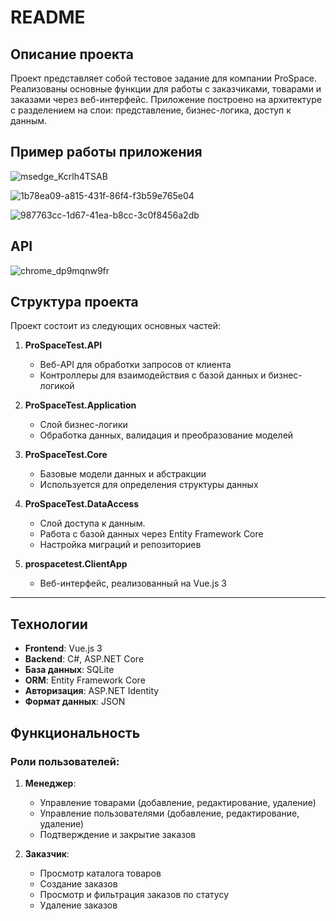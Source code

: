 # README

## Описание проекта

Проект представляет собой тестовое задание для компании ProSpace. Реализованы основные функции для работы с заказчиками, товарами и заказами через веб-интерфейс. Приложение построено на архитектуре с разделением на слои: представление, бизнес-логика, доступ к данным.

## Пример работы приложения
![msedge_Kcrlh4TSAB](https://github.com/user-attachments/assets/dbf19ad6-686b-4b93-8c67-53829b8db16d)

![1b78ea09-a815-431f-86f4-f3b59e765e04](https://github.com/user-attachments/assets/fc1089d8-c517-4c89-8a28-38f0696b89f1)

![987763cc-1d67-41ea-b8cc-3c0f8456a2db](https://github.com/user-attachments/assets/0c86bb45-40f3-4447-bc53-a468b5ecd93e)

## API
![chrome_dp9mqnw9fr](https://github.com/user-attachments/assets/8015a9de-56b8-476b-aefc-16e1f2499b3e)


## Структура проекта

Проект состоит из следующих основных частей:

1. **ProSpaceTest.API**  
   - Веб-API для обработки запросов от клиента
   - Контроллеры для взаимодействия с базой данных и бизнес-логикой

2. **ProSpaceTest.Application**  
   - Слой бизнес-логики
   - Обработка данных, валидация и преобразование моделей

3. **ProSpaceTest.Core**  
   - Базовые модели данных и абстракции
   - Используется для определения структуры данных

4. **ProSpaceTest.DataAccess**  
   - Слой доступа к данным.  
   - Работа с базой данных через Entity Framework Core
   - Настройка миграций и репозиториев

5. **prospacetest.ClientApp**  
   - Веб-интерфейс, реализованный на Vue.js 3

---

## Технологии

- **Frontend**: Vue.js 3
- **Backend**: C#, ASP.NET Core
- **База данных**: SQLite
- **ORM**: Entity Framework Core
- **Авторизация**: ASP.NET Identity
- **Формат данных**: JSON




## Функциональность

### Роли пользователей:
1. **Менеджер**:
   - Управление товарами (добавление, редактирование, удаление)
   - Управление пользователями (добавление, редактирование, удаление)
   - Подтверждение и закрытие заказов

2. **Заказчик**:
   - Просмотр каталога товаров
   - Создание заказов
   - Просмотр и фильтрация заказов по статусу
   - Удаление заказов
